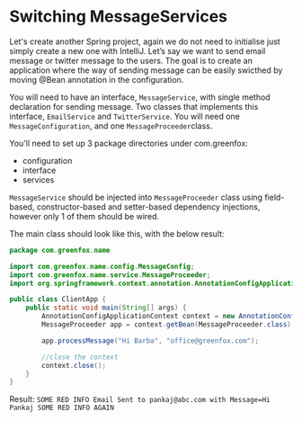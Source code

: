 # Switching MessageServices

Let's create another Spring project, again we do not need to initialise just simply create a new one with IntelliJ.
Let’s say we want to send email message or twitter message to the users. The goal is to create an application where the way of sending message can be easily swicthed by moving @Bean annotation in the configuration.

You will need to have an interface, `MessageService`, with single method declaration for sending message.
Two classes that implements this interface, `EmailService` and `TwitterService`. You will need one `MessageConfiguration`, and one `MessageProceeder`class.

You'll need to set up 3 package directories under com.greenfox:
- configuration
- interface
- services

`MessageService` should be injected into `MessageProceeder` class using field-based, constructor-based and setter-based dependency injections, however only 1 of them should be wired.

The main class should look like this, with the below result:
```java
package com.greenfox.name

import com.greenfox.name.config.MessageConfig;
import com.greenfox.name.service.MessageProceeder;
import org.springframework.context.annotation.AnnotationConfigApplicationContext;

public class ClientApp {
    public static void main(String[] args) {
        AnnotationConfigApplicationContext context = new AnnotationConfigApplicationContext(MessageConfig.class);
        MessageProceeder app = context.getBean(MessageProceeder.class);

        app.processMessage("Hi Barba", "office@greenfox.com");

        //close the context
        context.close();
    }
}
```
Result:
`SOME RED INFO
Email Sent to pankaj@abc.com with Message=Hi Pankaj
SOME RED INFO AGAIN
`
